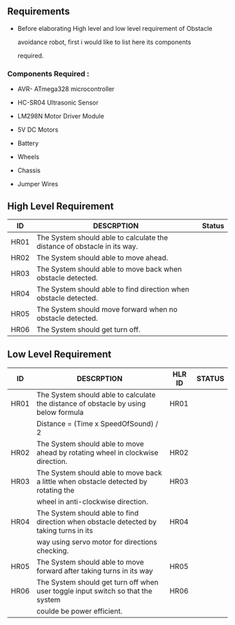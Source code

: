 ## Requirements

 * Before elaborating High level and low level requirement of Obstacle 

    avoidance robot, first i would like to list here its components 
 
    required.

 ### Components Required :

 *   AVR- ATmega328 microcontroller

 *   HC-SR04 Ultrasonic Sensor

 *   LM298N Motor Driver Module

 *   5V DC Motors

 *   Battery

 *   Wheels

 *   Chassis

 *   Jumper Wires

 ## High Level Requirement

| ID    |                                   DESCRPTION                                      |Status |  
|-------|-----------------------------------------------------------------------------------|-------|
| HR01  |  The System should able to calculate the distance of obstacle in its way.         |       |
| HR02  |  The System should able to move ahead.                                            |       |
| HR03  |  The System should able to move back when obstacle detected.                      |       |
| HR04  |  The System should able to find  direction when obstacle detected.                |       |
| HR05  |  The System should move forward when no obstacle detected.                        |       |
| HR06  |  The System should get turn off.                                                  |       |


## Low Level Requirement 

| ID    |                                       DESCRPTION                                         | HLR ID|   STATUS  |
|-------|------------------------------------------------------------------------------------------|-------|-----------|
| HR01  |  The System should able to calculate the distance of obstacle by using below formula     |  HR01 |           | 
|       |            Distance = (Time x SpeedOfSound) / 2                                          |                   |                                               
| HR02  |  The System should able to move ahead by rotating wheel in clockwise direction.          | HR02  |           |
| HR03  |  The System should able to move back a little when obstacle detected by rotating the     | HR03  |           |
|       |        wheel in anti-clockwise direction.                                                |                   |             
| HR04  |  The System should able to find direction when obstacle detected by taking turns in its  | HR04  |           |
|       |                  way using servo motor for directions checking.                          |                   |
| HR05  |  The System should able to move forward after taking turns in its way                    | HR05  |           |     
| HR06  |  The System should get turn off when user toggle input switch so that the system         |HR06   |           | 
|       |                coulde be power efficient.                                                |       |           |      



